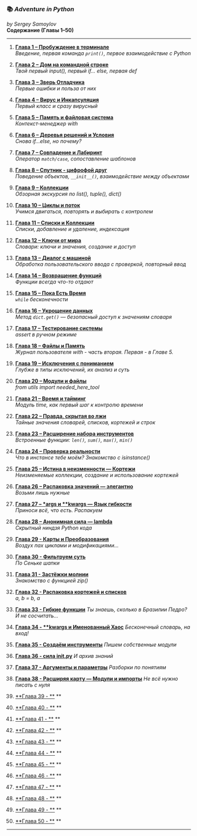 ### 📚 *Adventure in Python*
*by Sergey Samoylov*  
**Содержание (Главы 1–50)**  

---

1. [**Глава 1 – Пробуждение в терминале**](Chapter_01.md)  
   *Введение, первая команда `print()`, первое взаимодействие с Python*

2. [**Глава 2 – Дом на командной строке**](Chapter_02.md)  
   *Твой первый input(), первый if... else, первая def*

3. [**Глава 3 – Зверь Отладчика**](Chapter_03.md)  
   *Первые ошибки и польза от них*

4. [**Глава 4 – Вирус и Инкапсуляция**](Chapter_04.md)  
   *Первый класс и сразу вирусный*

5. [**Глава 5 – Память и файловая система**](Chapter_05.md)  
   *Контекст-менеджер with*

6. [**Глава 6 – Деревья решений и Условия**](Chapter_06.md)  
   *Снова if...else, но почему?*

7. [**Глава 7 – Совпадение и Лабиринт**](Chapter_07.md)  
   *Оператор `match/case`, сопоставление шаблонов*

8. [**Глава 8 – Спутник - цифрофой друг**](Chapter_08.md)  
   *Поведение объектов, `__init__()`, взаимодействие между объектами*

9. [**Глава 9 – Коллекции**](Chapter_09.md)  
   *Обзорная экскурсия по list(), tuple(), dict()*

10. [**Глава 10 – Циклы и поток**](Chapter_10.md)  
    *Учимся двигаться, повторять и выбирать с контролем*

11. [**Глава 11 – Списки и Коллекции**](Chapter_11.md)  
    *Списки, добавление и удаление, индексация*

12. [**Глава 12 – Ключи от мира**](Chapter_12.md)  
    *Словари: ключи и значения, создание и доступ*

13. [**Глава 13 – Диалог с машиной**](Chapter_13.md)  
    *Обработка пользовательского ввода с проверкой, повторный ввод*

14. [**Глава 14 – Возвращение функций**](Chapter_14.md)  
    *Функции всегда что-то отдают*

15. [**Глава 15 – Пока Есть Время**](Chapter_15.md)  
    *`while` бесконечности*

16. [**Глава 16 – Укрощение данных**](Chapter_16.md)  
    *Метод `dict.get()` — безопасный доступ к значениям словаря*

17. [**Глава 17 – Тестирование системы**](Chapter_17.md)  
    *assert в ручном режиме*

18. [**Глава 18 – Файлы и Память**](Chapter_18.md)  
    *Журнал пользователя with - часть вторая. Первая - в Главе 5.*

19. [**Глава 19 – Исключения с пониманием**](Chapter_19.md)  
    *Глубже в типы исключений, их анализ и суть*

20. [**Глава 20 – Модули и файлы**](Chapter_20.md)  
    *from utils import needed_here_tool*

21. [**Глава 21 – Время и тайминг**](Chapter_21.md)  
    *Модуль time, как первый шаг к контролю времени*

22. [**Глава 22 – Правда, скрытая во лжи**](Chapter_22.md)  
    *Тайные значения словарей, списков, кортежей и строк*

23. [**Глава 23 – Расширение набора инструментов**](Chapter_23.md)  
    *Встроенные функции: `len()`, `sum()`, `max()`, `min()`*

24. [**Глава 24 – Проверка реальности**](Chapter_24.md)  
    *Что в инстансе тебе моём? Знакомство с isinstance()*

25. [**Глава 25 – Истина в неизменности — Кортежи**](Chapter_25.md)  
    *Неизменяемые коллекции, создание и использование кортежей*

26. [**Глава 26 – Распаковка значений — элегантно**](Chapter_26.md)  
    *Возьми лишь нужные*

27. [**Глава 27 – \*args и \*\*kwargs — Язык гибкости**](Chapter_27.md)  
    *Приноси всё, что есть. Распакуем*

28. [**Глава 28 – Анонимная сила — lambda**](Chapter_28.md)  
    *Скрытный ниндзя Python кода*

29. [**Глава 29 - Карты и Преобразования**](Chapter_29.md)  
    *Воздух пах циклами и модификациями...*

30. [**Глава 30 - Фильтруем суть**](Chapter_30.md)  
    *По Сеньке шапки*

31. [**Глава 31 - Застёжки молнии**](Chapter_31.md)  
    *Знакомство с функцией zip()*

32. [**Глава 32 - Распаковка кортежей и списков**](Chapter_32.md)  
    *a, b = b, a*

33. [**Глава 33 - Гибкие функции**](Chapter_33.md)
    *Ты знаешь, сколько в Бразилии Педро? И не сосчитать...*

34. [**Глава 34 - \*\*kwargs и Именованный Хаос**](Chapter_34.md)
    *Бесконечный словарь, на вход!*
    
35. [**Глава 35 - Создаём инструменты**](Chapter_35.md)
    *Пишем собственные модули*
    
36. [**Глава 36 - сила __init__.py**](Chapter_36.md)
    *И архив знаний*
    
37. [**Глава 37 - Аргументы и параметры**](Chapter_37.md)
    *Разборки по понятиям*
    
38. [**Глава 38 - Расширяя карту — Модули и импорты**](Chapter_38.md)
    *Не всё нужно писать с нуля*
    
39. [**Глава 39 - **](Chapter_39.md)
    **
    
40. [**Глава 40 - **](Chapter_40.md)
    **
    
41. [**Глава 41 - **](Chapter_41.md)
    **
    
42. [**Глава 42 - **](Chapter_42.md)
    **
    
43. [**Глава 43 - **](Chapter_43.md)
    **
    
44. [**Глава 44 - **](Chapter_44.md)
    **
    
45. [**Глава 45 - **](Chapter_45.md)
    **
    
46. [**Глава 46 - **](Chapter_46.md)
    **
    
47. [**Глава 47 - **](Chapter_47.md)
    **
    
48. [**Глава 48 - **](Chapter_48.md)
    **
    
49. [**Глава 49 - **](Chapter_49.md)
    **
    
50. [**Глава 50 - **](Chapter_50.md)
    **

---
